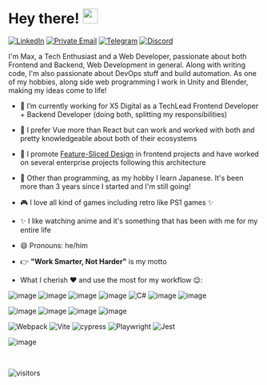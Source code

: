 # Hey there! <img src="https://raw.githubusercontent.com/aemmadi/aemmadi/master/wave.gif" width="30">
[![LinkedIn](https://img.shields.io/badge/linkedin-%230077B5.svg?&style=for-the-badge&logo=linkedin&logoColor=white)](https://www.linkedin.com/in/darkzarich/)
[![Private Email](https://img.shields.io/badge/darkzarichv2@gmail.com-D14836.svg?&style=for-the-badge&logo=mail.ru&logoColor=white)](mailto:darkzarichv2@gmail.com)
[![Telegram](https://img.shields.io/badge/Telegram-2CA5E0?style=for-the-badge&logo=telegram&logoColor=white)](https://t.me/darkzarich)
[![Discord](https://img.shields.io/badge/Discord-7289DA?style=for-the-badge&logo=discord&logoColor=white)](https://discordapp.com/users/254377035974049792)

I'm Max, a Tech Enthusiast and a Web Developer, passionate about both Frontend and Backend, Web Development in general. 
Along with writing code, I'm also passionate about DevOps stuff and build automation. 
As one of my hobbies, along side web programming I work in Unity and Blender, making my ideas come to life!

- 🔭 I’m currently working for X5 Digital as a TechLead Frontend Developer + Backend Developer (doing both, splitting my responsibilities)
- 💚 I prefer Vue more than React but can work and worked with both and pretty knowledgeable about both of their ecosystems
- 🍰 I promote [Feature-Sliced Design](https://feature-sliced.design) in frontend projects and have worked on several enterprise projects following this architecture 
- 🎌 Other than programming, as my hobby I learn Japanese. It's been more than 3 years since I started and I'm still going!
- 🎮 I love all kind of games including retro like PS1 games ✨
- ✨ I like watching anime and it's something that has been with me for my entire life
- 😄 Pronouns: he/him
- 👉 **"Work Smarter, Not Harder"** is my motto

- What I cherish ❤️ and use the most for my workflow 😌: 

![image](https://img.shields.io/badge/HTML5-E34F26?style=for-the-badge&logo=html5&logoColor=white) ![image](https://img.shields.io/badge/CSS3-1572B6?style=for-the-badge&logo=css3&logoColor=white) ![image](https://img.shields.io/badge/JavaScript-323330?style=for-the-badge&logo=javascript&logoColor=F7DF1E) ![image](https://img.shields.io/badge/TypeScript-007ACC?style=for-the-badge&logo=typescript&logoColor=white) ![C#](https://img.shields.io/badge/c%23-%23239120.svg?style=for-the-badge&logo=c-sharp&logoColor=white)  ![image](https://img.shields.io/badge/Vue.js-35495E?style=for-the-badge&logo=vue.js&logoColor=4FC08D) ![image](https://img.shields.io/badge/React-20232A?style=for-the-badge&logo=react&logoColor=61DAFB) 

![image](https://img.shields.io/badge/Node.js-43853D?style=for-the-badge&logo=node.js&logoColor=white) ![image](https://img.shields.io/badge/PostgreSQL-316192?style=for-the-badge&logo=postgresql&logoColor=white) ![image](https://img.shields.io/badge/MongoDB-4EA94B?style=for-the-badge&logo=mongodb&logoColor=white) ![image](https://img.shields.io/badge/MySQL-00000F?style=for-the-badge&logo=mysql&logoColor=white)

![Webpack](https://img.shields.io/badge/webpack-%238DD6F9.svg?style=for-the-badge&logo=webpack&logoColor=black) ![Vite](https://img.shields.io/badge/vite-%23646CFF.svg?style=for-the-badge&logo=vite&logoColor=white) ![cypress](https://img.shields.io/badge/-cypress-%23E5E5E5?style=for-the-badge&logo=cypress&logoColor=058a5e) ![Playwright](https://img.shields.io/badge/-playwright-%232EAD33?style=for-the-badge&logo=playwright&logoColor=white) ![Jest](https://img.shields.io/badge/-jest-%23C21325?style=for-the-badge&logo=jest&logoColor=white)

![image](https://img.shields.io/badge/Visual_Studio_Code-0078D4?style=for-the-badge&logo=visual%20studio%20code&logoColor=white)

<br>

![visitors](https://visitor-badge.laobi.icu/badge?page_id=darkzarich.Darkzarich)
